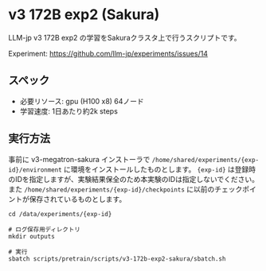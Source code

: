 # v3 172B exp2 (Sakura)

LLM-jp v3 172B exp2 の学習をSakuraクラスタ上で行うスクリプトです。

Experiment: https://github.com/llm-jp/experiments/issues/14

## スペック

* 必要リソース: gpu (H100 x8) 64ノード
* 学習速度: 1日あたり約2k steps

## 実行方法

事前に v3-megatron-sakura インストーラで `/home/shared/experiments/{exp-id}/environment` に環境をインストールしたものとします。
`{exp-id}` は登録時のIDを指定しますが、実験結果保全のため本実験のIDは指定しないでください。
また `/home/shared/experiments/{exp-id}/checkpoints` に以前のチェックポイントが保存されているものとします。

```shell
cd /data/experiments/{exp-id}

# ログ保存用ディレクトリ
mkdir outputs

# 実行
sbatch scripts/pretrain/scripts/v3-172b-exp2-sakura/sbatch.sh
```
